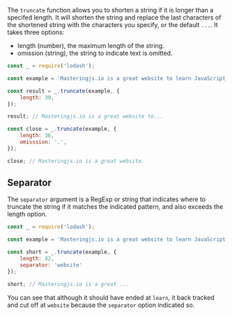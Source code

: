 The `truncate` function allows you to shorten a string if it is longer than a specifed length.
It will shorten the string and replace the last characters of the shortened string with the characters you specify, or the default `...`.
It takes three options:

- length (number), the maximum length of the string.
- omission (string), the string to indicate text is omitted.


```javascript
const _ = require('lodash');

const example = 'Masteringjs.io is a great website to learn JavaScript fundamentals, mongoose, vue, and other fun JavaScript libraries.';

const result = _.truncate(example, {
    length: 39,
});

result; // Masteringjs.io is a great website to...

const close = _.truncate(example, {
    length: 36,
    omisssion: '.',
});

close; // Masteringjs.io is a great website.
```

## Separator

The `separator` argument is a RegExp or string that indicates where to truncate the string if it matches the indicated pattern, and also exceeds the length option.

```javascript
const _ = require('lodash');

const example = 'Masteringjs.io is a great website to learn JavaScript fundamentals, mongoose, vue, and other fun JavaScript libraries.';

const short = _.truncate(example, {
    length: 42,
    separator: 'website'
});

short; // Masteringjs.io is a great ...
```

You can see that although it should have ended at `learn`, it back tracked and cut off at `website` because the `separator` option indicated so.